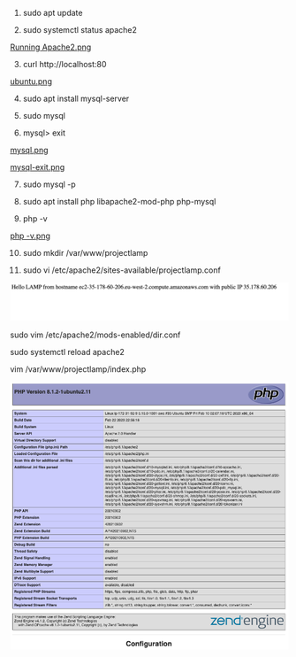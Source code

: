1. sudo apt update

2. sudo systemctl status apache2

[Running Apache2.png](https://github.com/Lummysloane/Project-1/blob/main/Running%20Apache2.png)

3. curl http://localhost:80

[ubuntu.png](https://github.com/Lummysloane/Project-1/blob/main/Ubuntu.png)

4. sudo apt install mysql-server

5. sudo mysql

6. mysql> exit

[mysql.png](https://github.com/Lummysloane/Project-1/blob/main/mysql%20exit.png)

[mysql-exit.png](https://github.com/Lummysloane/Project-1/blob/main/MYSQL.png)

7. sudo mysql -p

8. sudo apt install php libapache2-mod-php php-mysql

9. php -v

[php -v.png](https://github.com/Lummysloane/Project-1/blob/main/php%20-v.png)

10. sudo mkdir /var/www/projectlamp

11. sudo vi /etc/apache2/sites-available/projectlamp.conf

![LAMP.png](https://github.com/Lummysloane/Project-1/blob/main/LAMP.png)

sudo vim /etc/apache2/mods-enabled/dir.conf

sudo systemctl reload apache2

vim /var/www/projectlamp/index.php

![php.png](https://github.com/Lummysloane/Project-1/blob/main/PHP.png)











